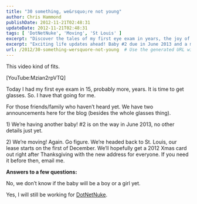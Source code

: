 ```yaml
---
title: "30 something, we&rsquo;re not young"
author: Chris Hammond
publishDate: 2012-11-21T02:48:31
updateDate: 2012-11-21T02:48:31
tags: [ 'DotNetNuke', 'Moving', 'St Louis' ]
excerpt: "Discover the tales of my first eye exam in years, the joy of expecting another child, and an upcoming move back to St. Louis."
excerpt: "Exciting life updates ahead! Baby #2 due in June 2013 and a move back to St. Louis. New address coming soon on a 2012 Xmas card after Thanksgiving."
url: /2012/30-something-wersquore-not-young  # Use the generated URL with year
---
```

<p>This video kind of fits.</p>  <p>[YouTube:Mzian2rpVTQ]</p>  <p>Today I had my first eye exam in 15, probably more, years. It is time to get glasses. So. I have that going for me. </p>  <p>For those friends/family who haven’t heard yet. We have two announcements here for the blog (besides the whole glasses thing).</p>  <p>1) We’re having another baby! #2 is on the way in June 2013, no other details just yet.</p>  <p>2) We’re moving! Again. Go figure. We’re headed back to St. Louis, our lease starts on the first of December. We’ll hopefully get a 2012 Xmas card out right after Thanksgiving with the new address for everyone. If you need it before then, email me.</p>  <p><strong>Answers to a few questions:</strong></p>  <p>No, we don’t know if the baby will be a boy or a girl yet.</p>  <p>Yes, I will still be working for <a href="https://www.dotnetnuke.com" target="_blank">DotNetNuke</a>.</p>

